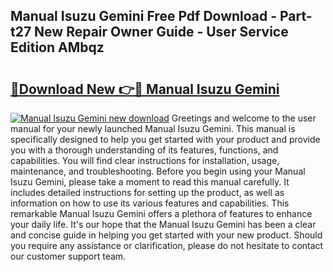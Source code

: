 ## Manual Isuzu Gemini Free Pdf Download - Part-t27 New Repair Owner Guide - User Service Edition AMbqz

# <h2><a href="http://bc55670.oget.top/?id=Manual+Isuzu+Gemini">🔗Download New 👉🔴 Manual Isuzu Gemini</a></h2>

[![Manual Isuzu Gemini new download](https://i.imgur.com/5g1atiW.png)](http://bc55670.oget.top/?id=Manual+Isuzu+Gemini)
Greetings and welcome to the user manual for your newly launched Manual Isuzu Gemini. This manual is specifically designed to help you get started with your product and provide you with a thorough understanding of its features, functions, and capabilities. You will find clear instructions for installation, usage, maintenance, and troubleshooting. Before you begin using your Manual Isuzu Gemini, please take a moment to read this manual carefully. It includes detailed instructions for setting up the product, as well as information on how to use its various features and capabilities. This remarkable Manual Isuzu Gemini offers a plethora of features to enhance your daily life. It's our hope that the Manual Isuzu Gemini has been a clear and concise guide in helping you get started with your new product. Should you require any assistance or clarification, please do not hesitate to contact our customer support team.
